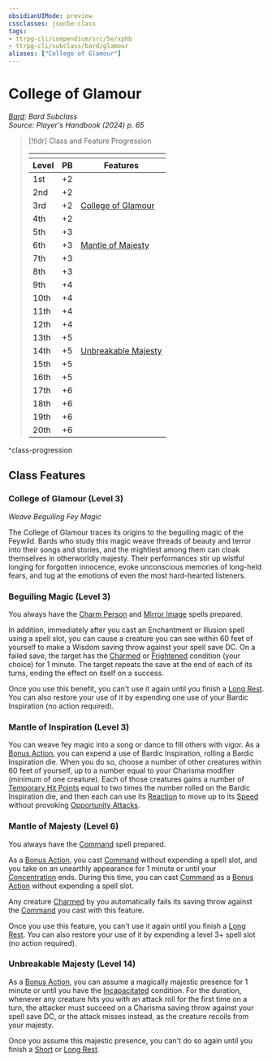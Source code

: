 ```yaml
---
obsidianUIMode: preview
cssclasses: json5e-class
tags:
- ttrpg-cli/compendium/src/5e/xphb
- ttrpg-cli/subclass/bard/glamour
aliases: ["College of Glamour"]
---
```

# College of Glamour
*[Bard](./bard-xphb.md): Bard Subclass*  
*Source: Player's Handbook (2024) p. 65*  

> [!tldr] Class and Feature Progression
> 
> <table class="class-progression">
> <thead>
> <tr><th colspan='3'></th></tr>
> <tr class="class-progression"><th class"level">Level</th><th class"pb">PB</th><th class"feature">Features</th></tr>
> </thead><tbody>
> <tr class="class-progression"><td class"level">1st</td><td class"pb">+2</td><td class"feature"></td></tr>
> <tr class="class-progression"><td class"level">2nd</td><td class"pb">+2</td><td class"feature"></td></tr>
> <tr class="class-progression"><td class"level">3rd</td><td class"pb">+2</td><td class"feature"><a href='#College of Glamour (Level 3)' class='internal-link'>College of Glamour</a></td></tr>
> <tr class="class-progression"><td class"level">4th</td><td class"pb">+2</td><td class"feature"></td></tr>
> <tr class="class-progression"><td class"level">5th</td><td class"pb">+3</td><td class"feature"></td></tr>
> <tr class="class-progression"><td class"level">6th</td><td class"pb">+3</td><td class"feature"><a href='#Mantle of Majesty (Level 6)' class='internal-link'>Mantle of Majesty</a></td></tr>
> <tr class="class-progression"><td class"level">7th</td><td class"pb">+3</td><td class"feature"></td></tr>
> <tr class="class-progression"><td class"level">8th</td><td class"pb">+3</td><td class"feature"></td></tr>
> <tr class="class-progression"><td class"level">9th</td><td class"pb">+4</td><td class"feature"></td></tr>
> <tr class="class-progression"><td class"level">10th</td><td class"pb">+4</td><td class"feature"></td></tr>
> <tr class="class-progression"><td class"level">11th</td><td class"pb">+4</td><td class"feature"></td></tr>
> <tr class="class-progression"><td class"level">12th</td><td class"pb">+4</td><td class"feature"></td></tr>
> <tr class="class-progression"><td class"level">13th</td><td class"pb">+5</td><td class"feature"></td></tr>
> <tr class="class-progression"><td class"level">14th</td><td class"pb">+5</td><td class"feature"><a href='#Unbreakable Majesty (Level 14)' class='internal-link'>Unbreakable Majesty</a></td></tr>
> <tr class="class-progression"><td class"level">15th</td><td class"pb">+5</td><td class"feature"></td></tr>
> <tr class="class-progression"><td class"level">16th</td><td class"pb">+5</td><td class"feature"></td></tr>
> <tr class="class-progression"><td class"level">17th</td><td class"pb">+6</td><td class"feature"></td></tr>
> <tr class="class-progression"><td class"level">18th</td><td class"pb">+6</td><td class"feature"></td></tr>
> <tr class="class-progression"><td class"level">19th</td><td class"pb">+6</td><td class"feature"></td></tr>
> <tr class="class-progression"><td class"level">20th</td><td class"pb">+6</td><td class"feature"></td></tr>
> </tbody></table>

^class-progression


## Class Features

### College of Glamour (Level 3)

*Weave Beguiling Fey Magic*

The College of Glamour traces its origins to the beguiling magic of the Feywild. Bards who study this magic weave threads of beauty and terror into their songs and stories, and the mightiest among them can cloak themselves in otherworldly majesty. Their performances stir up wistful longing for forgotten innocence, evoke unconscious memories of long-held fears, and tug at the emotions of even the most hard-hearted listeners.

### Beguiling Magic (Level 3)

You always have the [Charm Person](Misc%20Files/CLI/compendium/spells/charm-person-xphb.md) and [Mirror Image](Misc%20Files/CLI/compendium/spells/mirror-image-xphb.md) spells prepared.

In addition, immediately after you cast an Enchantment or Illusion spell using a spell slot, you can cause a creature you can see within 60 feet of yourself to make a Wisdom saving throw against your spell save DC. On a failed save, the target has the [Charmed](Misc%20Files/CLI/rules/conditions.md#Charmed) or [Frightened](Misc%20Files/CLI/rules/conditions.md#Frightened) condition (your choice) for 1 minute. The target repeats the save at the end of each of its turns, ending the effect on itself on a success.

Once you use this benefit, you can't use it again until you finish a [Long Rest](Misc%20Files/CLI/rules/variant-rules/long-rest-xphb.md). You can also restore your use of it by expending one use of your Bardic Inspiration (no action required).

### Mantle of Inspiration (Level 3)

You can weave fey magic into a song or dance to fill others with vigor. As a [Bonus Action](Misc%20Files/CLI/rules/variant-rules/bonus-action-xphb.md), you can expend a use of Bardic Inspiration, rolling a Bardic Inspiration die. When you do so, choose a number of other creatures within 60 feet of yourself, up to a number equal to your Charisma modifier (minimum of one creature). Each of those creatures gains a number of [Temporary Hit Points](Misc%20Files/CLI/rules/variant-rules/temporary-hit-points-xphb.md) equal to two times the number rolled on the Bardic Inspiration die, and then each can use its [Reaction](Misc%20Files/CLI/rules/variant-rules/reaction-xphb.md) to move up to its [Speed](Misc%20Files/CLI/rules/variant-rules/speed-xphb.md) without provoking [Opportunity Attacks](Misc%20Files/CLI/rules/actions.md#Opportunity%20Attack).

### Mantle of Majesty (Level 6)

You always have the [Command](Misc%20Files/CLI/compendium/spells/command-xphb.md) spell prepared.

As a [Bonus Action](Misc%20Files/CLI/rules/variant-rules/bonus-action-xphb.md), you cast [Command](Misc%20Files/CLI/compendium/spells/command-xphb.md) without expending a spell slot, and you take on an unearthly appearance for 1 minute or until your [Concentration](Misc%20Files/CLI/rules/conditions.md#Concentration) ends. During this time, you can cast [Command](Misc%20Files/CLI/compendium/spells/command-xphb.md) as a [Bonus Action](Misc%20Files/CLI/rules/variant-rules/bonus-action-xphb.md) without expending a spell slot.

Any creature [Charmed](Misc%20Files/CLI/rules/conditions.md#Charmed) by you automatically fails its saving throw against the [Command](Misc%20Files/CLI/compendium/spells/command-xphb.md) you cast with this feature.

Once you use this feature, you can't use it again until you finish a [Long Rest](Misc%20Files/CLI/rules/variant-rules/long-rest-xphb.md). You can also restore your use of it by expending a level 3+ spell slot (no action required).

### Unbreakable Majesty (Level 14)

As a [Bonus Action](Misc%20Files/CLI/rules/variant-rules/bonus-action-xphb.md), you can assume a magically majestic presence for 1 minute or until you have the [Incapacitated](Misc%20Files/CLI/rules/conditions.md#Incapacitated) condition. For the duration, whenever any creature hits you with an attack roll for the first time on a turn, the attacker must succeed on a Charisma saving throw against your spell save DC, or the attack misses instead, as the creature recoils from your majesty.

Once you assume this majestic presence, you can't do so again until you finish a [Short](Misc%20Files/CLI/rules/variant-rules/short-rest-xphb.md) or [Long Rest](Misc%20Files/CLI/rules/variant-rules/long-rest-xphb.md).